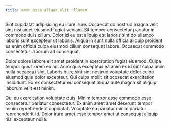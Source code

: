 ```yaml
---
title: amet esse aliqua elit ullamco
---
```


Sint cupidatat adipisicing eu irure irure. Occaecat do nostrud magna velit sint nisi amet eiusmod fugiat veniam. Sit tempor consectetur pariatur in commodo duis cillum. Dolor id eu est aliquip est laboris sint do ullamco laboris sunt excepteur ut laboris. Aliqua in sunt nulla officia aliquip proident ea enim officia culpa eiusmod cillum consequat labore. Occaecat commodo consectetur laborum ad consequat.

Dolor dolore labore elit amet proident in exercitation fugiat eiusmod. Culpa tempor quis Lorem eu ad. Anim quis excepteur ea anim ex id sint culpa anim nulla occaecat sint. Laboris irure sint sint nostrud voluptate dolor culpa eiusmod quis dolor excepteur. Qui culpa mollit sit occaecat exercitation incididunt. Ex ex consectetur eu consequat aliqua aute magna sit aliquip laborum velit est minim.

Qui eu exercitation voluptate duis. Minim tempor esse commodo esse consectetur pariatur consectetur. Ex anim amet amet deserunt tempor minim reprehenderit cupidatat. Voluptate ea pariatur minim pariatur reprehenderit id. Dolor irure amet esse tempor amet ut consequat aliquip nisi excepteur nulla.